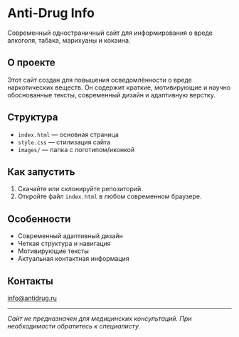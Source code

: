 # Anti-Drug Info

Современный одностраничный сайт для информирования о вреде алкоголя, табака, марихуаны и кокаина.

## О проекте

Этот сайт создан для повышения осведомлённости о вреде наркотических веществ. Он содержит краткие, мотивирующие и научно обоснованные тексты, современный дизайн и адаптивную верстку.

## Структура
- `index.html` — основная страница
- `style.css` — стилизация сайта
- `images/` — папка с логотипом/иконкой

## Как запустить
1. Скачайте или склонируйте репозиторий.
2. Откройте файл `index.html` в любом современном браузере.

## Особенности
- Современный адаптивный дизайн
- Четкая структура и навигация
- Мотивирующие тексты
- Актуальная контактная информация

## Контакты
info@antidrug.ru

---

*Сайт не предназначен для медицинских консультаций. При необходимости обратитесь к специалисту.*
